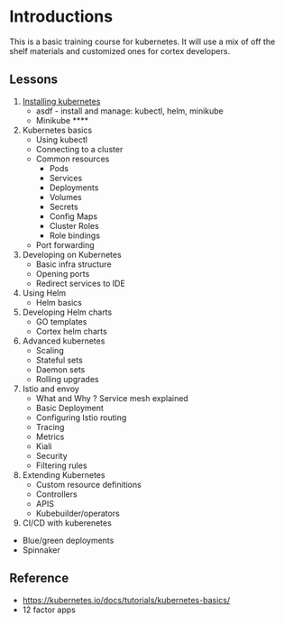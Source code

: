 # Introductions
This is a basic training course for kubernetes. It will use a mix of off the shelf materials and customized ones for cortex developers.

## Lessons
1. [Installing kubernetes](./1-installing/README.md)
      * asdf - install and manage: kubectl, helm, minikube
      * Minikube ****
2. Kubernetes basics
      * Using kubectl
      * Connecting to a cluster
      * Common resources
          - Pods
          - Services
          - Deployments
          - Volumes
          - Secrets
          - Config Maps
          - Cluster Roles
          - Role bindings
      * Port forwarding
3. Developing on Kubernetes
    - Basic infra structure
    - Opening ports
    - Redirect services to IDE
4. Using Helm
    * Helm basics
5. Developing Helm charts
    * GO templates
    * Cortex helm charts
6. Advanced kubernetes
    - Scaling          
    - Stateful sets
    - Daemon sets
    - Rolling upgrades
7. Istio and envoy
    - What and Why ? Service mesh explained
    - Basic Deployment
    - Configuring Istio routing
    - Tracing
    - Metrics
    - Kiali
    - Security
    - Filtering rules
8. Extending Kubernetes
    - Custom resource definitions
    - Controllers
    - APIS
    - Kubebuilder/operators
9. CI/CD with kuberenetes
  - Blue/green deployments
  - Spinnaker


## Reference
- https://kubernetes.io/docs/tutorials/kubernetes-basics/
- 12 factor apps
